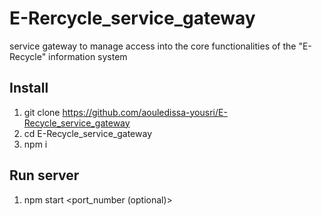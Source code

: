 # E-Rercycle_service_gateway 
service gateway to manage access into the core functionalities of the "E-Recycle" information system


## Install 

1. git clone https://github.com/aouledissa-yousri/E-Recycle_service_gateway
2. cd E-Recycle_service_gateway
3. npm i 

## Run server 

1. npm start <port_number (optional)>

